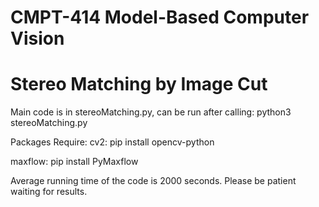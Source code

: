 # CMPT-414 Model-Based Computer Vision
# Stereo Matching by Image Cut

Main code is in stereoMatching.py, can be run after calling:
    python3 stereoMatching.py 


Packages Require: 
cv2: 
    pip install opencv-python

maxflow:
    pip install PyMaxflow

Average running time of the code is 2000 seconds. Please be patient waiting for results. 
